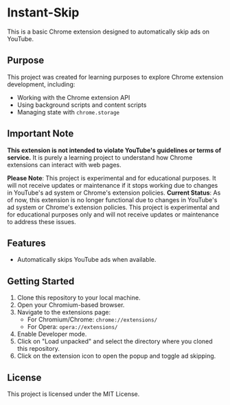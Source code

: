 # Instant-Skip

This is a basic Chrome extension designed to automatically skip ads on YouTube. 

## Purpose

This project was created for learning purposes to explore Chrome extension development, including:

- Working with the Chrome extension API
- Using background scripts and content scripts
- Managing state with `chrome.storage`

## Important Note

**This extension is not intended to violate YouTube's guidelines or terms of service.** It is purely a learning project to understand how Chrome extensions can interact with web pages.

**Please Note**: This project is experimental and for educational purposes. It will not receive updates or maintenance if it stops working due to changes in YouTube's ad system or Chrome's extension policies.
**Current Status**:
As of now, this extension is no longer functional due to changes in YouTube's ad system or Chrome's extension policies. This project is experimental and for educational purposes only and will not receive updates or maintenance to address these issues.

## Features

- Automatically skips YouTube ads when available.

## Getting Started

1. Clone this repository to your local machine.
1. Open your Chromium-based browser.
1. Navigate to the extensions page:
     - For Chromium/Chrome: `chrome://extensions/`
     - For Opera: `opera://extensions/`
1. Enable Developer mode.
1. Click on "Load unpacked" and select the directory where you cloned this repository.
1. Click on the extension icon to open the popup and toggle ad skipping.

## License

This project is licensed under the MIT License.
